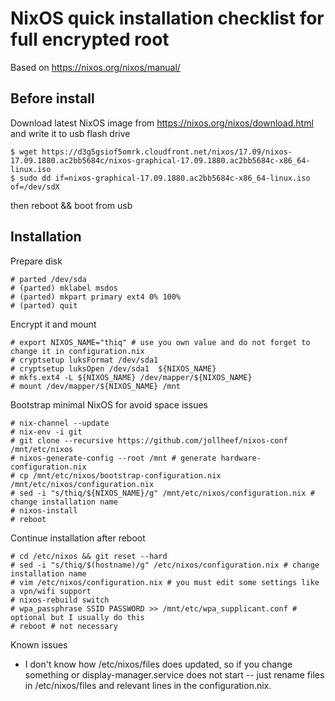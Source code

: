# NixOS quick installation checklist for full encrypted root

Based on https://nixos.org/nixos/manual/

## Before install

Download latest NixOS image from https://nixos.org/nixos/download.html and write it to usb flash drive

    $ wget https://d3g5gsiof5omrk.cloudfront.net/nixos/17.09/nixos-17.09.1880.ac2bb5684c/nixos-graphical-17.09.1880.ac2bb5684c-x86_64-linux.iso
    $ sudo dd if=nixos-graphical-17.09.1880.ac2bb5684c-x86_64-linux.iso of=/dev/sdX

then reboot && boot from usb

## Installation

Prepare disk

    # parted /dev/sda
    # (parted) mklabel msdos
    # (parted) mkpart primary ext4 0% 100%
    # (parted) quit

Encrypt it and mount

    # export NIXOS_NAME="thiq" # use you own value and do not forget to change it in configuration.nix
    # cryptsetup luksFormat /dev/sda1
    # cryptsetup luksOpen /dev/sda1  ${NIXOS_NAME}
    # mkfs.ext4 -L ${NIXOS_NAME} /dev/mapper/${NIXOS_NAME}
    # mount /dev/mapper/${NIXOS_NAME} /mnt

Bootstrap minimal NixOS for avoid space issues

    # nix-channel --update
    # nix-env -i git
    # git clone --recursive https://github.com/jollheef/nixos-conf /mnt/etc/nixos
    # nixos-generate-config --root /mnt # generate hardware-configuration.nix
    # cp /mnt/etc/nixos/bootstrap-configuration.nix /mnt/etc/nixos/configuration.nix
    # sed -i "s/thiq/${NIXOS_NAME}/g" /mnt/etc/nixos/configuration.nix # change installation name
    # nixos-install
    # reboot

Continue installation after reboot

    # cd /etc/nixos && git reset --hard
    # sed -i "s/thiq/$(hostname)/g" /etc/nixos/configuration.nix # change installation name
    # vim /etc/nixos/configuration.nix # you must edit some settings like a vpn/wifi support
    # nixos-rebuild switch
    # wpa_passphrase SSID PASSWORD >> /mnt/etc/wpa_supplicant.conf # optional but I usually do this
    # reboot # not necessary

Known issues

* I don't know how /etc/nixos/files does updated, so if you change something or display-manager.service does not start -- just rename files in /etc/nixos/files and relevant lines in the configuration.nix.
